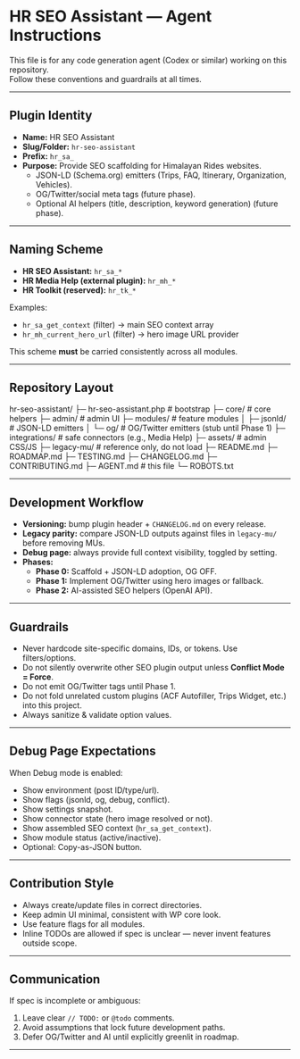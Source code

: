 # HR SEO Assistant — Agent Instructions

This file is for any code generation agent (Codex or similar) working on this repository.  
Follow these conventions and guardrails at all times.

---

## Plugin Identity
- **Name:** HR SEO Assistant
- **Slug/Folder:** `hr-seo-assistant`
- **Prefix:** `hr_sa_`
- **Purpose:** Provide SEO scaffolding for Himalayan Rides websites.
  - JSON-LD (Schema.org) emitters (Trips, FAQ, Itinerary, Organization, Vehicles).
  - OG/Twitter/social meta tags (future phase).
  - Optional AI helpers (title, description, keyword generation) (future phase).

---

## Naming Scheme
- **HR SEO Assistant:** `hr_sa_*`
- **HR Media Help (external plugin):** `hr_mh_*`
- **HR Toolkit (reserved):** `hr_tk_*`

Examples:
- `hr_sa_get_context` (filter) → main SEO context array
- `hr_mh_current_hero_url` (filter) → hero image URL provider

This scheme **must** be carried consistently across all modules.

---

## Repository Layout

hr-seo-assistant/
├─ hr-seo-assistant.php # bootstrap
├─ core/ # core helpers
├─ admin/ # admin UI
├─ modules/ # feature modules
│ ├─ jsonld/ # JSON-LD emitters
│ └─ og/ # OG/Twitter emitters (stub until Phase 1)
├─ integrations/ # safe connectors (e.g., Media Help)
├─ assets/ # admin CSS/JS
├─ legacy-mu/ # reference only, do not load
├─ README.md
├─ ROADMAP.md
├─ TESTING.md
├─ CHANGELOG.md
├─ CONTRIBUTING.md
├─ AGENT.md # this file
└─ ROBOTS.txt


---

## Development Workflow
- **Versioning:** bump plugin header + `CHANGELOG.md` on every release.
- **Legacy parity:** compare JSON-LD outputs against files in `legacy-mu/` before removing MUs.
- **Debug page:** always provide full context visibility, toggled by setting.
- **Phases:**
  - **Phase 0:** Scaffold + JSON-LD adoption, OG OFF.
  - **Phase 1:** Implement OG/Twitter using hero images or fallback.
  - **Phase 2:** AI-assisted SEO helpers (OpenAI API).

---

## Guardrails
- Never hardcode site-specific domains, IDs, or tokens. Use filters/options.
- Do not silently overwrite other SEO plugin output unless **Conflict Mode = Force**.
- Do not emit OG/Twitter tags until Phase 1.
- Do not fold unrelated custom plugins (ACF Autofiller, Trips Widget, etc.) into this project.
- Always sanitize & validate option values.

---

## Debug Page Expectations
When Debug mode is enabled:
- Show environment (post ID/type/url).
- Show flags (jsonld, og, debug, conflict).
- Show settings snapshot.
- Show connector state (hero image resolved or not).
- Show assembled SEO context (`hr_sa_get_context`).
- Show module status (active/inactive).
- Optional: Copy-as-JSON button.

---

## Contribution Style
- Always create/update files in correct directories.
- Keep admin UI minimal, consistent with WP core look.
- Use feature flags for all modules.
- Inline TODOs are allowed if spec is unclear — never invent features outside scope.

---

## Communication
If spec is incomplete or ambiguous:
1. Leave clear `// TODO:` or `@todo` comments.
2. Avoid assumptions that lock future development paths.
3. Defer OG/Twitter and AI until explicitly greenlit in roadmap.

---

